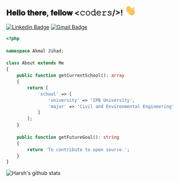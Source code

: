 <h2> 𝐇𝐞𝐥𝐥𝐨 𝐭𝐡𝐞𝐫𝐞, 𝐟𝐞𝐥𝐥𝐨𝐰 <𝚌𝚘𝚍𝚎𝚛𝚜/>! <img src="https://raw.githubusercontent.com/ABSphreak/ABSphreak/master/gifs/Hi.gif" width="30px"></h2>

[![Linkedin Badge](https://img.shields.io/badge/-akmaljihad-blue?style=flat-square&logo=Linkedin&logoColor=white&link=https://www.linkedin.com/in/akmaljihad/)](https://www.linkedin.com/in/akmaljihad/) 
[![Gmail Badge](https://img.shields.io/badge/-akmaljihad@apps.ipb.ac.id-c14438?style=flat-square&logo=Gmail&logoColor=white&link=mailto:akmaljihad@apps.ipb.ac.id)](mailto:akmaljihad@apps.ipb.ac.id)

```php
<?php

namespace Akmal Jihad;

class About extends Me
{
    public function getCurrentSchool(): array
    {
        return [
            'school' => [
                'university' => 'IPB University',
                'major' => 'Civil and Environmental Engineering'         
            ]
        ];
    }

    public function getFutureGoal(): string
    {
        return 'To contribute to open source.';
    }
}
```

![Harsh's github stats](https://github-readme-stats.vercel.app/api?username=akmaljihad&hide=["issues"]&show_icons=true)


